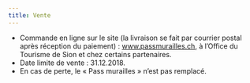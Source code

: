 ```yaml
---
title: Vente
---
```

- Commande en ligne sur le site (la livraison se fait par courrier postal après réception du paiement) : www.passmurailles.ch, à l’Office du Tourisme de Sion et chez certains partenaires.
- Date limite de vente : 31.12.2018.
- En cas de perte, le « Pass murailles » n’est pas remplacé.
